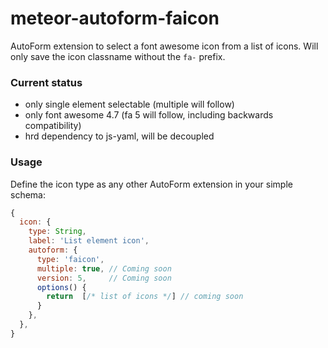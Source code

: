 # meteor-autoform-faicon
AutoForm extension to select a font awesome icon from a list of icons. Will only save the icon classname without the  `fa-` prefix.

### Current status

- only single element selectable (multiple will follow)
- only font awesome 4.7 (fa 5 will follow, including backwards compatibility)
- hrd dependency to js-yaml, will be decoupled

### Usage

Define the icon type as any other AutoForm extension in your simple schema:

```javascript
{
  icon: {
    type: String,
    label: 'List element icon',
    autoform: {
      type: 'faicon',		
      multiple: true, // Coming soon
      version: 5,     // Coming soon
      options() {
        return  [/* list of icons */] // coming soon
      }
    },
  },
}
```
